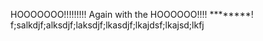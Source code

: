 HOOOOOOO!!!!!!!!!
Again with the HOOOOOO!!!!
********!
f;salkdjf;alksdjf;laksdjf;lkasdjf;lkajdsf;lkajsd;lkfj
